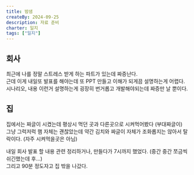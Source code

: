 ```yaml
---
title: 밤샘
createBy: 2024-09-25
description: 자료 준비
charter: 일지
tags: ["일지"]
---
```


## 회사

최근에 나를 정말 스트레스 받게 하는 파트가 있는데 짜증난다.  
근데 이게 내일또 발표를 해야는데 또 PPT 만들고 이해가 되게끔 설명하는게 어렵다.  
시나리오, 내용 이런거 설명하는게 굉장히 번거롭고 개발해야되는데 짜증만 날 뿐이다.

## 집

집에서는 짜글이 시켰는데 평상시 먹던 곳과 다른곳으로 시켜먹어봤다 (부대짜글이)  
그냥 그럭저럭 햄 자체는 괜찮았는데 약간 김치와 짜글이 자체가 조화롭지는 않아서 탈락이다. (자주 시켜먹을곳은 아님)

내일 회사 발표 할 내용 관련 정리하거나, 만들다가 7시까지 했었다. (중간 중간 쪼금씩 쉬긴했는데 후...)  
그리고 90분 정도자고 집 밖을 나갔다.
